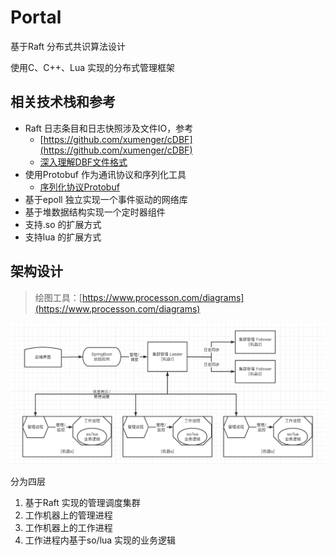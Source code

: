# Portal

基于Raft 分布式共识算法设计

使用C、C++、Lua 实现的分布式管理框架

## 相关技术栈和参考

* Raft 日志条目和日志快照涉及文件IO，参考
    * [https://github.com/xumenger/cDBF](https://github.com/xumenger/cDBF)
    * [深入理解DBF文件格式](http://www.xumenger.com/dbf-20160703/)
* 使用Protobuf 作为通讯协议和序列化工具
    * [序列化协议Protobuf](http://www.xumenger.com/protobuf-20190525/)
* 基于epoll 独立实现一个事件驱动的网络库
* 基于堆数据结构实现一个定时器组件
* 支持.so 的扩展方式
* 支持lua 的扩展方式

## 架构设计

>绘图工具：[https://www.processon.com/diagrams](https://www.processon.com/diagrams)

![](./img/01.png)

分为四层

1. 基于Raft 实现的管理调度集群
2. 工作机器上的管理进程
3. 工作机器上的工作进程
4. 工作进程内基于so/lua 实现的业务逻辑


